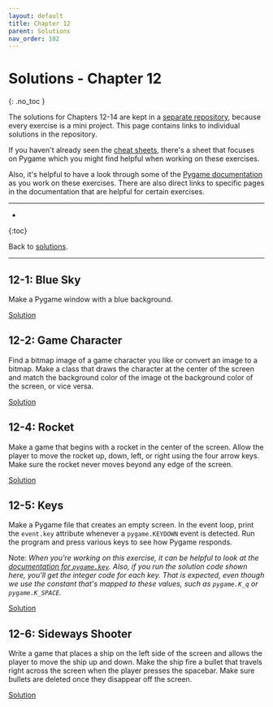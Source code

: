 ```yaml
---
layout: default
title: Chapter 12
parent: Solutions
nav_order: 102
---
```


# Solutions - Chapter 12
{: .no_toc }

The solutions for Chapters 12-14 are kept in a [separate repository](https://github.com/ehmatthes/pcc_2e_ai_solutions), because every exercise is a mini project. This page contains links to individual solutions in the repository.

If you haven't already seen the [cheat sheets](../../cheat_sheets/cheat_sheets/), there's a sheet that focuses on Pygame which you might find helpful when working on these exercises.

Also, it's helpful to have a look through some of the [Pygame documentation](https://www.pygame.org/docs/) as you work on these exercises. There are also direct links to specific pages in the documentation that are helpful for certain exercises.

---

* 
{:toc}

Back to [solutions](../solutions).

---

## 12-1: Blue Sky

Make a Pygame window with a blue background.

[Solution](https://github.com/ehmatthes/pcc_2e_ai_solutions/tree/main/ch_12/solution_12_1)

## 12-2: Game Character

Find a bitmap image of a game character you like or convert an image to a bitmap. Make a class that draws the character at the center of the screen and match the background color of the image ot the background color of the screen, or vice versa.

[Solution](https://github.com/ehmatthes/pcc_2e_ai_solutions/tree/main/ch_12/solution_12_2)

## 12-4: Rocket

Make a game that begins with a rocket in the center of the screen. Allow the player to move the rocket up, down, left, or right using the four arrow keys. Make sure the rocket never moves beyond any edge of the screen.

[Solution](https://github.com/ehmatthes/pcc_2e_ai_solutions/tree/main/ch_12/solution_12_4)

## 12-5: Keys

Make a Pygame file that creates an empty screen. In the event loop, print the `event.key` attribute whenever a `pygame.KEYDOWN` event is detected. Run the program and press various keys to see how Pygame responds.

Note: *When you're working on this exercise, it can be helpful to look at the [documentation for `pygame.key`](https://www.pygame.org/docs/ref/key.html). Also, if you run the solution code shown here, you'll get the integer code for each key. That is expected, even though we use the constant that's mapped to these values, such as `pygame.K_q` or `pygame.K_SPACE`.*

[Solution](https://github.com/ehmatthes/pcc_2e_ai_solutions/tree/main/ch_12/solution_12_5)

## 12-6: Sideways Shooter

Write a game that places a ship on the left side of the screen and allows the player to move the ship up and down. Make the ship fire a bullet that travels right across the screen when the player presses the spacebar. Make sure bullets are deleted once they disappear off the screen.

[Solution](https://github.com/ehmatthes/pcc_2e_ai_solutions/tree/main/ch_12/solution_12_6)